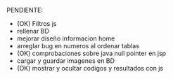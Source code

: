 
PENDIENTE:
- (OK) Filtros js
- rellenar BD
- mejorar diseño informacion home
- arreglar bug en numeros al ordenar tablas
- (OK) comprobaciones sobre java null pointer en jsp
- cargar y guardar imagenes en BD
- (OK) mostrar y ocultar codigos y resultados con js
